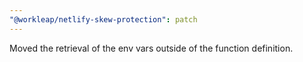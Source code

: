 ```yaml
---
"@workleap/netlify-skew-protection": patch
---
```


Moved the retrieval of the env vars outside of the function definition.
